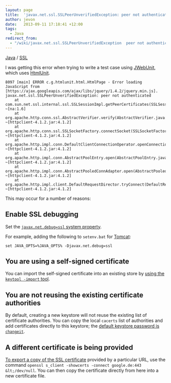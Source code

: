 ```yaml
---
layout: page
title:  'javax.net.ssl.SSLPeerUnverifiedException: peer not authenticated'
author: jevon
date:   2013-09-11 17:18:41 +12:00
tags:
  - Java
redirect_from:
  - "/wiki/javax.net.ssl.SSLPeerUnverifiedException  peer not authenticated"
---
```


[Java](Java.md) / [SSL](ssl.md)

I was getting this error when trying to write a test case using [JWebUnit](JWebUnit.md), which uses [HtmlUnit](htmlunit.md).

```
8097 [main] ERROR c.g.htmlunit.html.HtmlPage - Error loading JavaScript from [https://ajax.googleapis.com/ajax/libs/jquery/1.4.2/jquery.min.js].
javax.net.ssl.SSLPeerUnverifiedException: peer not authenticated
	at com.sun.net.ssl.internal.ssl.SSLSessionImpl.getPeerCertificates(SSLSessionImpl.java:352) ~[na:1.6]
	at org.apache.http.conn.ssl.AbstractVerifier.verify(AbstractVerifier.java:128) ~[httpclient-4.1.2.jar:4.1.2]
	at org.apache.http.conn.ssl.SSLSocketFactory.connectSocket(SSLSocketFactory.java:397) ~[httpclient-4.1.2.jar:4.1.2]
	at org.apache.http.impl.conn.DefaultClientConnectionOperator.openConnection(DefaultClientConnectionOperator.java:148) ~[httpclient-4.1.2.jar:4.1.2]
	at org.apache.http.impl.conn.AbstractPoolEntry.open(AbstractPoolEntry.java:149) ~[httpclient-4.1.2.jar:4.1.2]
	at org.apache.http.impl.conn.AbstractPooledConnAdapter.open(AbstractPooledConnAdapter.java:121) ~[httpclient-4.1.2.jar:4.1.2]
	at org.apache.http.impl.client.DefaultRequestDirector.tryConnect(DefaultRequestDirector.java:573) ~[httpclient-4.1.2.jar:4.1.2]
```

This may occur for a number of reasons:

## Enable SSL debugging

Set the <a href="http://javaskeleton.blogspot.com/2010/07/avoiding-peer-not-authenticated-with.html">`javax.net.debug=ssl` system property</a>.

For example, adding the following to `setenv.bat` for [Tomcat](Tomcat.md):

```
set JAVA_OPTS=%JAVA_OPTS% -Djavax.net.debug=ssl
```

## You are using a self-signed certificate

You can import the self-signed certificate into an existing store by <a href="http://www.andrejkoelewijn.com/wp/2005/07/07/jwebunit-untrusted-certificates-https-and-proxies/">using the `keytool -import` tool</a>.

## You are not reusing the existing certificate authorities

By default, creating a new keystore will not reuse the existing list of certificate authorities. You can copy the local `cacerts` list of authorities and add certificates directly to this keystore; the <a href="http://www.java-samples.com/showtutorial.php?tutorialid=210">default keystore password is `changeit`</a>.

## A different certificate is being provided

<a href="http://stackoverflow.com/questions/8700042/download-ssl-certificate-in-unix">To export a copy of the SSL certificate</a> provided by a particular URL, use the command `openssl s_client -showcerts -connect google.de:443 &lt;/dev/null`. You can then copy the certificate directly from here into a new certificate file.
